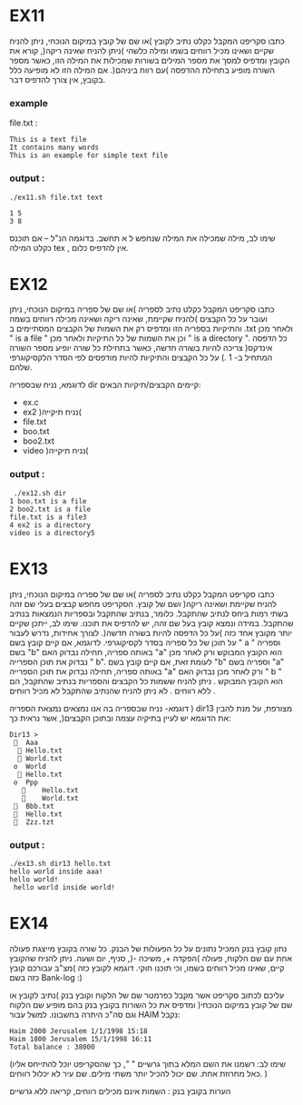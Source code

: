 # EX11

כתבו סקריפט המקבל כקלט נתיב לקובץ )או שם של קובץ במיקום הנוכחי, ניתן להניח שקיים ושאינו מכיל רווחים בשמו ומילה כלשהי )ניתן להניח שאינה ריקה(, קורא את הקובץ ומדפיס למסך את מספר המילים בשורות שמכילות את המילה הזו, כאשר מספר השורה מופיע בתחילת ההדפסה )עם רווח ביניהם(. אם המילה הזו לא מופיעה כלל בקובץ, אין צורך להדפיס דבר.

### example
file.txt :
```
This is a text file
It contains many words
This is an example for simple text file
```

### output :
```
./ex11.sh file.txt text

1 5
3 8
```

שימו לב, מילה שמכילה את המילה שנחפש ל א תחשב. בדוגמה הנ"ל – אם תוכנס כקלט המילה tex , אין להדפיס כלום.


# EX12
כתבו סקריפט המקבל כקלט נתיב לספריה )או שם של ספריה במיקום הנוכחי, ניתן
להניח שקיימת, שאינה ריקה ושאינה מכילה רווחים בשמה( ועובר על כל הקבצים והתיקיות בספריה הזו ומדפיס רק את השמות של הקבצים המסתיימים ב .txt ולאחר מכן " is a file " וכן את השמות של כל התיקיות ולאחר מכן " is a directory ". כל הדפסה צריכה להיות בשורה חדשה, כאשר בתחילת כל שורה יופיע מספר השורה )אינדקס המתחיל ב- 1 .) על כל הקבצים והתיקיות להיות מודפסים לפי הסדר הלקסיקוגרפי שלהם.

לדוגמא, נניח שבספריה dir קיימים הקבצים/תיקיות הבאים:
- ex.c
- ex2 )נניח תיקייה(
- file.txt
- boo.txt
- boo2.txt
- video )נניח תיקייה(

### output : 
```
 ./ex12.sh dir
1 boo.txt is a file
2 boo2.txt is a file
file.txt is a file3
4 ex2 is a directory
video is a directory5
```

# EX13
כתבו סקריפט המקבל כקלט נתיב לספריה )או שם של ספריה במיקום הנוכחי, ניתן
להניח שקיימת ושאינה ריקה( ושם של קובץ. הסקריפט מחפש קבצים בעלי שם זהה בשתי רמות ביחס לנתיב שהתקבל. כלומר, בנתיב שהתקבל ובספריות הנמצאות בנתיב שהתקבל. במידה ונמצא קובץ בעל שם זהה, יש להדפיס את תוכנו. שימו לב, ייתכן שקיים יותר מקובץ אחד כזה )על כל הדפסה להיות בשורה חדשה(. לצורך אחידות, נדרש לעבור על תוכן של כל ספריה בסדר לקסיקוגרפי. לדוגמא, אם קיים קובץ בשם " a " וספריה בשם "b" באותה ספריה, תחילה נבדוק האם "a" הוא הקובץ המבוקש ורק לאחר מכן נבדוק את תוכן הספרייה " b". לעומת זאת, אם קיים קובץ בשם "b" וספריה בשם "a" באותה ספריה, תחילה נבדוק את תוכן הספרייה "a" ורק לאחר מכן נבדוק האם " b " הוא הקובץ המבוקש .
ניתן להניח ששמות כל הקבצים והספריות בנתיב שהתקבל, הם ללא רווחים . לא ניתן להניח שהנתיב שהתקבל לא מכיל רווחים .

דוגמא- נניח שבספריה בה אנו נמצאים נמצאת הספריה ) dir13 מצורפת, על מנת להבין את הדוגמא יש לעיין בתיקיה עצמה ובתוכן הקבצים(, אשר נראית כך:
```
Dir13 >
 	Aaa
  	Hello.txt
  	World.txt
 o	World
  	Hello.txt
 o	Ppp
   	Hello.txt
   	World.txt
 	Bbb.txt
 	Hello.txt
 	Zzz.tzt
```

### output : 
```
./ex13.sh dir13 hello.txt
hello world inside aaa! 
hello world!
 hello world inside world!
```

# EX14
נתון קובץ בנק המכיל נתונים על כל הפעולות של הבנק. כל שורה בקובץ מייצגת פעולה אחת עם שם הלקוח, פעולה )הפקדה +, משיכה -(, סניף, יום ושעה.
ניתן להניח שהקובץ קיים, שאינו מכיל רווחים בשמו, וכי תוכנו חוקי.
דוגמא לקובץ כזה )מצ"ב עבורכם קובץ כזה בשם Bank-log :)

עליכם לכתוב סקריפט אשר מקבל כפרמטר שם של הלקוח וקובץ בנק )נתיב לקובץ או שם של קובץ במיקום הנוכחי( ומדפיס את כל השורות בקובץ בנק בהם מופיע שם הלקוח וגם סה"כ היתרה בחשבונו. למשל עבור HAIM נקבל:

```
Haim 2000 Jerusalem 1/1/1998 15:18
Haim 1800 Jerusalem 15/1/1998 16:11
Total balance : 38000
```

 (שימו לב: רשמנו את השם המלא בתוך גרשיים " ", כך שהסקריפט יוכל להתייחס אליו כאל מחרוזת אחת. שם יכול להכיל יותר משתי מילים. שם עיר לא יכלול רווחים. )

הערות בקובץ בנק : השמות אינם מכילים רווחים, קריאה ללא גרשיים

